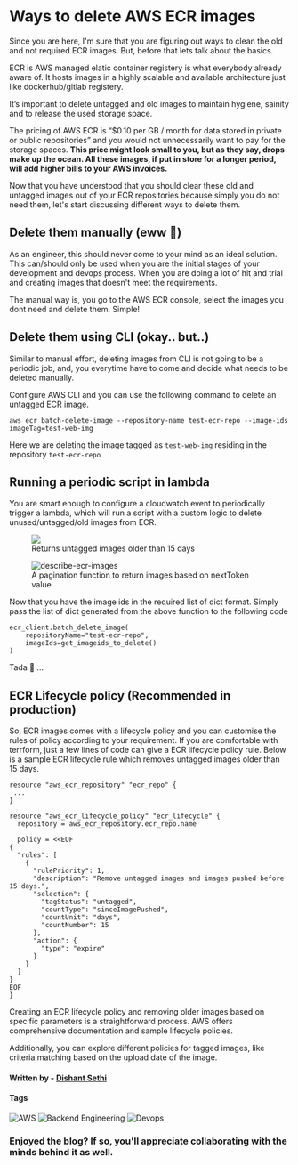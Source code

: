# Ways to delete AWS ECR images

Since you are here, I'm sure that you are figuring out ways to clean the old and not required ECR images. But, before that lets talk about the basics. 

ECR is AWS managed elatic container registery is what everybody already aware of. It hosts images in a highly scalable and available architecture just like dockerhub/gitlab registery. 

It’s important to delete untagged and old images to maintain hygiene, sainity and to release the used storage space.

The pricing of AWS ECR is “$0.10 per GB / month for data stored in private or public repositories” and you would not unnecessarily want to pay for the storage spaces. **This price might look small to you, but as they say, drops make up the ocean. All these images, if put in store for a longer period, will add higher bills to your AWS invoices.**

Now that you have understood that you should clear these old and untagged images out of your ECR repositories because simply you do not need them, let's start discussing different ways to delete them.

## Delete them manually (eww 🤮)

As an engineer, this should never come to your mind as an ideal solution. This can/should only be used when you are the initial stages of your development and devops process. When you are doing a lot of hit and trial and creating images that doesn't meet the requirements.

The manual way is, you go to the AWS ECR console, select the images you dont need and delete them. Simple!

## Delete them using CLI (okay.. but..)

Similar to manual effort, deleting images from CLI is not going to be a periodic job, and, you everytime have to come and decide what needs to be deleted manually.

Configure AWS CLI and you can use the following command to delete an untagged ECR image.

```
aws ecr batch-delete-image --repository-name test-ecr-repo --image-ids imageTag=test-web-img
```

Here we are deleting the image tagged as `test-web-img` residing in the repository `test-ecr-repo`

## Running a periodic script in lambda

You are smart enough to configure a cloudwatch event to periodically trigger a lambda, which will run a script with a custom logic to delete unused/untagged/old images from ECR. 

<figure><img src="https://i.ibb.co/fQ4mF5L/get-ecr-images.png"><figcaption>Returns untagged images older than 15 days</figcaption></figure>

<figure><img src="https://i.ibb.co/bsvjZrH/describe-ecr-images.png" alt="describe-ecr-images"/><figcaption>A pagination function to return images based on nextToken value</figcaption></figure>

Now that you have the image ids in the required list of dict format. Simply pass the list of dict generated from the above function to the following code

```
ecr_client.batch_delete_image(
    repositoryName="test-ecr-repo",
    imageIds=get_imageids_to_delete()
)
```

Tada 🎉 ...

## ECR Lifecycle policy (Recommended in production)

So, ECR images comes with a lifecycle policy and you can customise the rules of policy according to your requirement. If you are comfortable with terrform, just a few lines of code can give a ECR lifecycle policy rule. Below is a sample ECR lifecycle rule which removes untagged images older than 15 days.

```
resource "aws_ecr_repository" "ecr_repo" {
 ...
}

resource "aws_ecr_lifecycle_policy" "ecr_lifecycle" {
  repository = aws_ecr_repository.ecr_repo.name

  policy = <<EOF
{
  "rules": [
    {
      "rulePriority": 1,
      "description": "Remove untagged images and images pushed before 15 days.",
      "selection": {
        "tagStatus": "untagged",
        "countType": "sinceImagePushed",
        "countUnit": "days",
        "countNumber": 15
      },
      "action": {
        "type": "expire"
      }
    }
  ]
}
EOF
}
```

Creating an ECR lifecycle policy and removing older images based on specific parameters is a straightforward process. AWS offers comprehensive documentation and sample lifecycle policies.

Additionally, you can explore different policies for tagged images, like criteria matching based on the upload date of the image.

#### Written by - [Dishant Sethi](https://linkedin.com/in/dishantsethi)

#### Tags

<a>
<img alt="AWS" src="https://img.shields.io/badge/AWS-8A2BE2" />
<a>
<img alt="Backend Engineering" src="https://img.shields.io/badge/Backend_Engineering-8A2BE2" />
<a>
<img alt="Devops" src="https://img.shields.io/badge/Devops-8A2BE2" />
</a>

### Enjoyed the blog? If so, you'll appreciate collaborating with the minds behind it as well.
